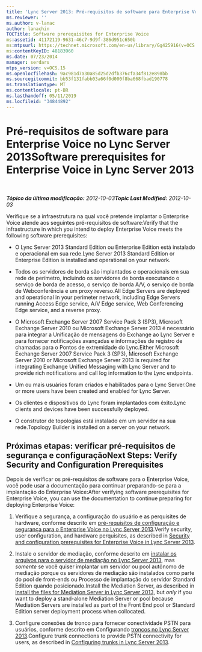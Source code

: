 ```yaml
---
title: 'Lync Server 2013: Pré-requisitos de software para Enterprise Voice'
ms.reviewer: ''
ms.author: v-lanac
author: lanachin
TOCTitle: Software prerequisites for Enterprise Voice
ms:assetid: 41172119-9631-46c7-9d9f-386d951c650b
ms:mtpsurl: https://technet.microsoft.com/en-us/library/Gg425916(v=OCS.15)
ms:contentKeyID: 48183960
ms.date: 07/23/2014
manager: serdars
mtps_version: v=OCS.15
ms.openlocfilehash: 9ac981d7a30a85d25d2dfb376cfa34f812e898bb
ms.sourcegitcommit: bb53f131fabb03a66f0d000f8ba668fbad190778
ms.translationtype: MT
ms.contentlocale: pt-BR
ms.lasthandoff: 05/11/2019
ms.locfileid: "34844892"
---
```

<div data-xmlns="http://www.w3.org/1999/xhtml">

<div class="topic" data-xmlns="http://www.w3.org/1999/xhtml" data-msxsl="urn:schemas-microsoft-com:xslt" data-cs="http://msdn.microsoft.com/en-us/">

<div data-asp="http://msdn2.microsoft.com/asp">

# <a name="software-prerequisites-for-enterprise-voice-in-lync-server-2013"></a><span data-ttu-id="5ecce-102">Pré-requisitos de software para Enterprise Voice no Lync Server 2013</span><span class="sxs-lookup"><span data-stu-id="5ecce-102">Software prerequisites for Enterprise Voice in Lync Server 2013</span></span>

</div>

<div id="mainSection">

<div id="mainBody">

<span> </span>

<span data-ttu-id="5ecce-103">_**Tópico da última modificação:** 2012-10-03_</span><span class="sxs-lookup"><span data-stu-id="5ecce-103">_**Topic Last Modified:** 2012-10-03_</span></span>

<span data-ttu-id="5ecce-104">Verifique se a infraestrutura na qual você pretende implantar o Enterprise Voice atende aos seguintes pré-requisitos de software:</span><span class="sxs-lookup"><span data-stu-id="5ecce-104">Verify that the infrastructure in which you intend to deploy Enterprise Voice meets the following software prerequisites:</span></span>

  - <span data-ttu-id="5ecce-105">O Lync Server 2013 Standard Edition ou Enterprise Edition está instalado e operacional em sua rede.</span><span class="sxs-lookup"><span data-stu-id="5ecce-105">Lync Server 2013 Standard Edition or Enterprise Edition is installed and operational on your network.</span></span>

  - <span data-ttu-id="5ecce-106">Todos os servidores de borda são implantados e operacionais em sua rede de perímetro, incluindo os servidores de borda executando o serviço de borda de acesso, o serviço de borda A/V, o serviço de borda de Webconferência e um proxy reverso.</span><span class="sxs-lookup"><span data-stu-id="5ecce-106">All Edge Servers are deployed and operational in your perimeter network, including Edge Servers running Access Edge service, A/V Edge service, Web Conferencing Edge service, and a reverse proxy.</span></span>

  - <span data-ttu-id="5ecce-107">O Microsoft Exchange Server 2007 Service Pack 3 (SP3), Microsoft Exchange Server 2010 ou Microsoft Exchange Server 2013 é necessário para integrar a Unificação de mensagens do Exchange ao Lync Server e para fornecer notificações avançadas e informações de registro de chamadas para o Pontos de extremidade do Lync.</span><span class="sxs-lookup"><span data-stu-id="5ecce-107">Either Microsoft Exchange Server 2007 Service Pack 3 (SP3), Microsoft Exchange Server 2010 or Microsoft Exchange Server 2013 is required for integrating Exchange Unified Messaging with Lync Server and to provide rich notifications and call log information to the Lync endpoints.</span></span>

  - <span data-ttu-id="5ecce-108">Um ou mais usuários foram criados e habilitados para o Lync Server.</span><span class="sxs-lookup"><span data-stu-id="5ecce-108">One or more users have been created and enabled for Lync Server.</span></span>

  - <span data-ttu-id="5ecce-109">Os clientes e dispositivos do Lync foram implantados com êxito.</span><span class="sxs-lookup"><span data-stu-id="5ecce-109">Lync clients and devices have been successfully deployed.</span></span>

  - <span data-ttu-id="5ecce-110">O construtor de topologias está instalado em um servidor na sua rede.</span><span class="sxs-lookup"><span data-stu-id="5ecce-110">Topology Builder is installed on a server on your network.</span></span>

<div>

## <a name="next-steps-verify-security-and-configuration-prerequisites"></a><span data-ttu-id="5ecce-111">Próximas etapas: verificar pré-requisitos de segurança e configuração</span><span class="sxs-lookup"><span data-stu-id="5ecce-111">Next Steps: Verify Security and Configuration Prerequisites</span></span>

<span data-ttu-id="5ecce-112">Depois de verificar os pré-requisitos de software para o Enterprise Voice, você pode usar a documentação para continuar preparando-se para a implantação do Enterprise Voice:</span><span class="sxs-lookup"><span data-stu-id="5ecce-112">After verifying software prerequisites for Enterprise Voice, you can use the documentation to continue preparing for deploying Enterprise Voice:</span></span>

1.  <span data-ttu-id="5ecce-113">Verifique a segurança, a configuração do usuário e as perquisites de hardware, conforme descrito em [pré-requisitos de configuração e segurança para o Enterprise Voice no Lync Server 2013](lync-server-2013-security-and-configuration-prerequisites-for-enterprise-voice.md).</span><span class="sxs-lookup"><span data-stu-id="5ecce-113">Verify security, user configuration, and hardware perquisites, as described in [Security and configuration prerequisites for Enterprise Voice in Lync Server 2013](lync-server-2013-security-and-configuration-prerequisites-for-enterprise-voice.md).</span></span>

2.  <span data-ttu-id="5ecce-114">Instale o servidor de mediação, conforme descrito em [instalar os arquivos para o servidor de mediação no Lync Server 2013](lync-server-2013-install-the-files-for-mediation-server.md), mas *somente* se você quiser implantar um servidor ou pool autônomo de mediação porque os servidores de mediação são instalados como parte do pool de front-ends ou Processo de implantação do servidor Standard Edition quando posicionado.</span><span class="sxs-lookup"><span data-stu-id="5ecce-114">Install the Mediation Server, as described in [Install the files for Mediation Server in Lync Server 2013](lync-server-2013-install-the-files-for-mediation-server.md), but *only* if you want to deploy a stand-alone Mediation Server or pool because Mediation Servers are installed as part of the Front End pool or Standard Edition server deployment process when collocated.</span></span>

3.  <span data-ttu-id="5ecce-115">Configure conexões de tronco para fornecer conectividade PSTN para usuários, conforme descrito em Configurando [troncos no Lync Server 2013](lync-server-2013-configuring-trunks.md).</span><span class="sxs-lookup"><span data-stu-id="5ecce-115">Configure trunk connections to provide PSTN connectivity for users, as described in [Configuring trunks in Lync Server 2013](lync-server-2013-configuring-trunks.md).</span></span>

</div>

</div>

<span> </span>

</div>

</div>

</div>


